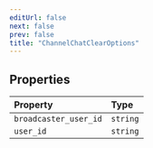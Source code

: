 ```yaml
---
editUrl: false
next: false
prev: false
title: "ChannelChatClearOptions"
---
```


## Properties

| Property | Type |
| :------ | :------ |
| `broadcaster_user_id` | `string` |
| `user_id` | `string` |
